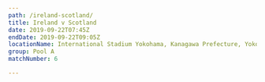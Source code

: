 ```yaml
---
path: /ireland-scotland/
title: Ireland v Scotland
date: 2019-09-22T07:45Z
endDate: 2019-09-22T09:05Z
locationName: International Stadium Yokohama, Kanagawa Prefecture, Yokohama City
group: Pool A
matchNumber: 6

---
```

